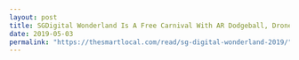 ```yaml
---
layout: post
title: SGDigital Wonderland Is A Free Carnival With AR Dodgeball, Drone Arcade Games and A CSI Experience
date: 2019-05-03
permalink: "https://thesmartlocal.com/read/sg-digital-wonderland-2019/"
---
```

